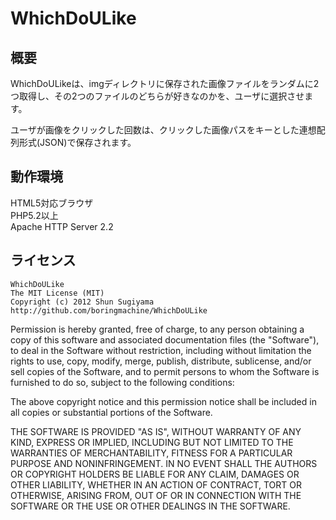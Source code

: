 WhichDoULike
=============



概要
-------------
WhichDoULikeは、imgディレクトリに保存された画像ファイルをランダムに2つ取得し、その2つのファイルのどちらが好きなのかを、ユーザに選択させます。  
  
ユーザが画像をクリックした回数は、クリックした画像パスをキーとした連想配列形式(JSON)で保存されます。

動作環境
-------------
HTML5対応ブラウザ  
PHP5.2以上  
Apache HTTP Server 2.2


ライセンス
-------------

    WhichDoULike
    The MIT License (MIT)
    Copyright (c) 2012 Shun Sugiyama
    http://github.com/boringmachine/WhichDoULike

Permission is hereby granted, free of charge, to any person obtaining a copy of this software and associated documentation files (the "Software"), to deal in the Software without restriction, including without limitation the rights to use, copy, modify, merge, publish, distribute, sublicense, and/or sell copies of the Software, and to permit persons to whom the Software is furnished to do so, subject to the following conditions:

The above copyright notice and this permission notice shall be included in all copies or substantial portions of the Software.

THE SOFTWARE IS PROVIDED "AS IS", WITHOUT WARRANTY OF ANY KIND, EXPRESS OR IMPLIED, INCLUDING BUT NOT LIMITED TO THE WARRANTIES OF MERCHANTABILITY, FITNESS FOR A PARTICULAR PURPOSE AND NONINFRINGEMENT. IN NO EVENT SHALL THE AUTHORS OR COPYRIGHT HOLDERS BE LIABLE FOR ANY CLAIM, DAMAGES OR OTHER LIABILITY, WHETHER IN AN ACTION OF CONTRACT, TORT OR OTHERWISE, ARISING FROM, OUT OF OR IN CONNECTION WITH THE SOFTWARE OR THE USE OR OTHER DEALINGS IN THE SOFTWARE.